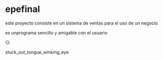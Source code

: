 # epefinal


este proyecto consiste en un sistema de ventas  para el uso de un negocio 


es unprograma sencillo y amigable con el usuario

:smirk:


stuck_out_tongue_winking_eye
